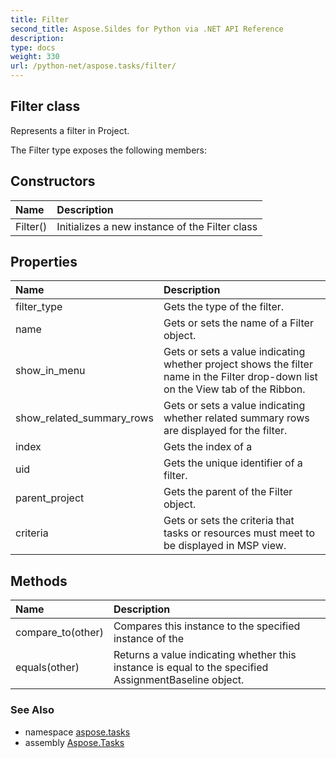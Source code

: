 ```yaml
---
title: Filter
second_title: Aspose.Sildes for Python via .NET API Reference
description: 
type: docs
weight: 330
url: /python-net/aspose.tasks/filter/
---
```


## Filter class

Represents a filter in Project.

The Filter type exposes the following members:
## Constructors
| Name | Description |
| :- | :- |
|Filter()|Initializes a new instance of the Filter class|
## Properties
| Name | Description |
| :- | :- |
|filter_type|Gets the type of the filter.|
|name|Gets or sets the name of a Filter object.|
|show_in_menu|Gets or sets a value indicating whether project shows the filter name in the Filter drop-down list on the View tab of the Ribbon.|
|show_related_summary_rows|Gets or sets a value indicating whether related summary rows are displayed for the filter.|
|index|Gets the index of a|
|uid|Gets the unique identifier of a filter.|
|parent_project|Gets the parent of the Filter object.|
|criteria|Gets or sets the criteria that tasks or resources must meet to be displayed in MSP view.|
## Methods
| Name | Description |
| :- | :- |
|compare_to(other)|Compares this instance to the specified instance of the|
|equals(other)|Returns a value indicating whether this instance is equal to the specified AssignmentBaseline object.|

### See Also

* namespace [aspose.tasks](/tasks/python-net/aspose.tasks/)
* assembly [Aspose.Tasks](/tasks/python-net/)


